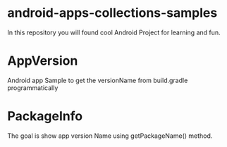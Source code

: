 # android-apps-collections-samples
In this repository you will found cool Android Project for learning and fun.

# AppVersion
Android app Sample to get the versionName from build.gradle programmatically

# PackageInfo
The goal is show app version Name using getPackageName() method.
